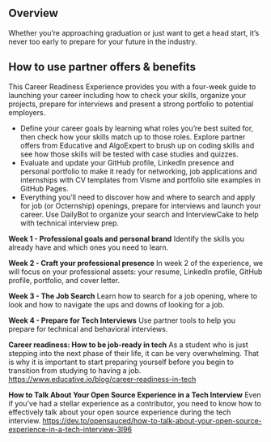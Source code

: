 ## Overview

Whether you’re approaching graduation or just want to get a head start, it’s never too early to prepare for your future in the industry.

## How to use partner offers & benefits

This Career Readiness Experience provides you with a four-week guide to launching your career including how to check your skills, organize your projects, prepare for interviews and present a strong portfolio to potential employers.

- Define your career goals by learning what roles you’re best suited for, then check how your skills match up to those roles. Explore partner offers from Educative and AlgoExpert to brush up on coding skills and see how those skills will be tested with case studies and quizzes.
- Evaluate and update your GitHub profile, LinkedIn presence and personal portfolio to make it ready for networking, job applications and internships with CV templates from Visme and portfolio site examples in GitHub Pages.
- Everything you’ll need to discover how and where to search and apply for job (or Octernship) openings, prepare for interviews and launch your career. Use DailyBot to organize your search and InterviewCake to help with technical interview prep.


**Week 1 - Professional goals and personal brand**
Identify the skills you already have and which ones you need to learn.


**Week 2 - Craft your professional presence**
In week 2 of the experience, we will focus on your professional assets: your resume, LinkedIn profile, GitHub profile, portfolio, and cover letter.


**Week 3 - The Job Search**
Learn how to search for a job opening, where to look and how to navigate the ups and downs of looking for a job.


**Week 4 - Prepare for Tech Interviews**
Use partner tools to help you prepare for technical and behavioral interviews.

**Career readiness: How to be job-ready in tech**
As a student who is just stepping into the next phase of their life, it can be very overwhelming. That is why it is important to start preparing yourself before you begin to transition from studying to having a job.
https://www.educative.io/blog/career-readiness-in-tech

**How to Talk About Your Open Source Experience in a Tech Interview**
Even if you’ve had a stellar experience as a contributor, you need to know how to effectively talk about your open source experience during the tech interview.
https://dev.to/opensauced/how-to-talk-about-your-open-source-experience-in-a-tech-interview-3l96